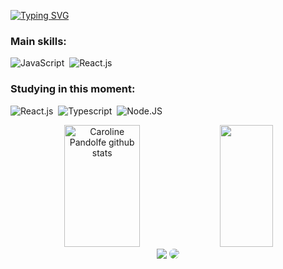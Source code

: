 [![Typing SVG](https://readme-typing-svg.herokuapp.com?font=&size=35&pause=1000&color=9ED2C0&background=FF77FE00&center=true&vCenter=true&width=1000&lines=What's+up+dude!+;I'm+Caroline+AKA+Carol;I'm+from+Brazil+🇧🇷)](https://git.io/typing-svg)

  ### Main skills:
![JavaScript](https://img.shields.io/badge/-JavaScript-0D1117?style=for-the-badge&logo=javascript&labelColor=0D1117)&nbsp;
![React.js](https://img.shields.io/badge/-React.js-0D1117?style=for-the-badge&logo=react&labelColor=0D1117)&nbsp;


### Studying in this moment:
![React.js](https://img.shields.io/badge/-React.js-0D1117?style=for-the-badge&logo=react&labelColor=0D1117)&nbsp;
![Typescript](https://img.shields.io/badge/-TypeScript-0D1117?style=for-the-badge&logo=typescript&labelColor=0D1117&textColor=0D1117)&nbsp;
![Node.JS](https://img.shields.io/badge/-Node.JS-0D1117?style=for-the-badge&logo=node.js&labelColor=0D1117&textColor=0D1117)&nbsp;

<div align="center">  
  <img width="49%" height="195px" src="https://github-readme-stats.vercel.app/api?username=carolinepandolfe&show_icons=true&count_private=true&hide_border=true&title_color=9ED2C0&icon_color=9ED2C0&text_color=c9d1d9&bg_color=0d1117" alt="Caroline Pandolfe github stats" /> 
  <img width="41%" height="195px" src="https://github-readme-stats.vercel.app/api/top-langs/?username=carolinepandolfe&layout=compact&hide_border=true&title_color=9ED2C0&text_color=9ED2C0&bg_color=0d1117" />
</div>

<div align="center"> 
<a href = "mailto:carol.pandolfe@gmail.com"> <img src="https://img.shields.io/badge/-Gmail-%23333?style=for-the-badge&logo=gmail&logoColor=white" target="_blank"></a>
<a href="https://www.linkedin.com/in/carolinepandolfe/" target="_blank"><img src="https://img.shields.io/badge/-LinkedIn-%230077B5?style=for-the-badge&logo=linkedin&logoColor=white" style="border-radius: 30px" target="_blank"></a> 
 </div>
 
